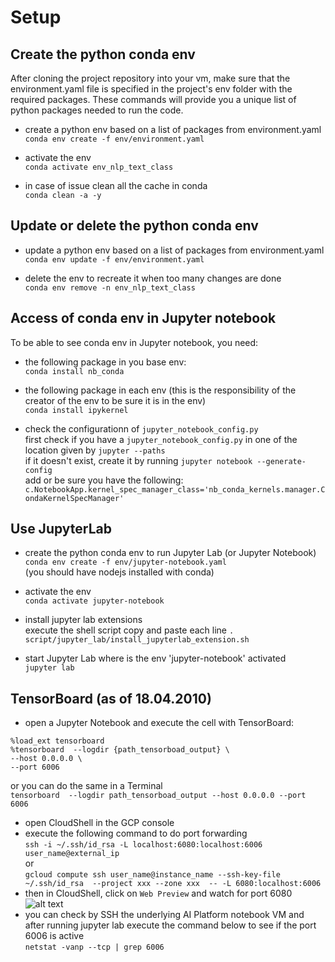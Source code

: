 # Setup

## Create the python conda env
After cloning the project repository into your vm, make sure that the environment.yaml file is specified in the project's env folder with the required packages.
These commands will provide you a unique list of python packages needed to run the code.
- create a python env based on a list of packages from environment.yaml  
  ```conda env create -f env/environment.yaml```  
  
 - activate the env  
  ```conda activate env_nlp_text_class```  
  
 - in case of issue clean all the cache in conda  
   ```conda clean -a -y```  

## Update or delete the python conda env  
- update a python env based on a list of packages from environment.yaml  
  ```conda env update -f env/environment.yaml```  
  
- delete the env to recreate it when too many changes are done  
  ```conda env remove -n env_nlp_text_class```  

## Access of conda env in Jupyter notebook  
   To be able to see conda env in Jupyter notebook, you need:  
   - the following package in you base env:  
   ```conda install nb_conda```  

   - the following package in each env (this is the responsibility of the creator of the env to be sure it is in the env)  
   ```conda install ipykernel```  
   
   - check the configurationn of ```jupyter_notebook_config.py```  
     first check if you have a ```jupyter_notebook_config.py``` in one of the location given by  ```jupyter --paths```  
     if it doesn't exist, create it by running  ```jupyter notebook --generate-config ```  
     add or be sure you have the following: ```c.NotebookApp.kernel_spec_manager_class='nb_conda_kernels.manager.CondaKernelSpecManager'```

## Use JupyterLab   
- create the python conda env to run Jupyter Lab (or Jupyter Notebook)   
  ```conda env create -f env/jupyter-notebook.yaml```    
  (you should have nodejs installed with conda)  

- activate the env  
  ```conda activate jupyter-notebook```  
  
- install jupyter lab extensions  
  execute the shell script copy and paste each line
  ```. script/jupyter_lab/install_jupyterlab_extension.sh ```

- start Jupyter Lab where is the env 'jupyter-notebook' activated  
  ```jupyter lab```  
  
## TensorBoard (as of 18.04.2010)
- open a Jupyter Notebook and execute the cell with TensorBoard:
```
%load_ext tensorboard  
%tensorboard  --logdir {path_tensorboad_output} \  
--host 0.0.0.0 \ 
--port 6006
```  
  or you can do the same in a Terminal  
``` tensorboard  --logdir path_tensorboad_output --host 0.0.0.0 --port 6006 ```  
- open CloudShell in the GCP console  
- execute the following command to do port forwarding  
  ```ssh -i ~/.ssh/id_rsa -L localhost:6080:localhost:6006 user_name@external_ip```    
 or   
 ```gcloud compute ssh user_name@instance_name --ssh-key-file ~/.ssh/id_rsa  --project xxx --zone xxx  -- -L 6080:localhost:6006```
- then in CloudShell, click on ```Web Preview``` and watch for port 6080  
![alt text](./img/webpreview.png)   
- you can check by SSH the underlying AI Platform notebook VM and after running jupyter lab execute the command below to see if the port 6006 is active  
```netstat -vanp --tcp | grep 6006```   

